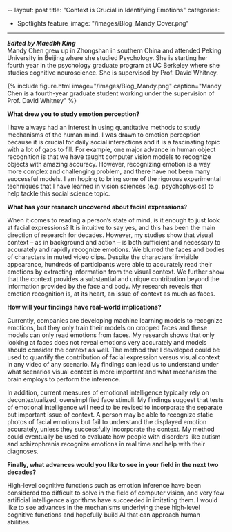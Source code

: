 --
layout: post
title: "Context is Crucial in Identifying Emotions"
categories: 
- Spotlights 
feature_image: "/images/Blog_Mandy_Cover.png"
---
***Edited by Maedbh King***<br/>
Mandy Chen grew up in Zhongshan in southern China and attended Peking University in Beijing where she studied Psychology. 
She is starting her fourth year in the psychology graduate program at UC Berkeley where she studies cognitive neuroscience. She 
is supervised by Prof. David Whitney. 

{% include figure.html image="/images/Blog_Mandy.png" caption="Mandy Chen is a fourth-year graduate student working under the supervision of Prof. David Whitney" %}

**What drew you to study emotion perception?**

I have always had an interest in using quantitative methods to study mechanisms of the human mind. I was drawn to emotion perception because it is crucial for daily social interactions and it is a fascinating topic with a lot of gaps to fill. For example, one major advance in human object recognition is that we have taught computer vision models to recognize objects with amazing accuracy. However, recognizing emotion is a way more complex and challenging problem, and there have not been many successful models. I am hoping to bring some of the rigorous experimental techniques that I have learned in vision sciences (e.g. psychophysics) to help tackle this social science topic.

**What has your research uncovered about facial expressions?**

When it comes to reading a person’s state of mind, is it enough to just look at facial expressions? It is intuitive to say yes, and this has been the main direction of research for decades. However, my studies show that visual context – as in background and action – is both sufficient and necessary to accurately and rapidly recognize emotions. We blurred the faces and bodies of characters in muted video clips. Despite the characters’ invisible appearance, hundreds of participants were able to accurately read their emotions by extracting information from the visual context. We further show that the context provides a substantial and unique contribution beyond the information provided by the face and body. My research reveals that emotion recognition is, at its heart, an issue of context as much as faces.

**How will your findings have real-world implications?**

Currently, companies are developing machine learning models to recognize emotions, but they only train their models on cropped faces and these models can only read emotions from faces. My research shows that only looking at faces does not reveal emotions very accurately and models should consider the context as well. The method that I developed could be used to quantify the contribution of facial expression versus visual context in any video of any scenario. My findings can lead us to understand under what scenarios visual context is more important and what mechanism the brain employs to perform the inference.

In addition, current measures of emotional intelligence typically rely on decontextualized, oversimplified face stimuli. My findings suggest that tests of emotional intelligence will need to be revised to incorporate the separate but important issue of context. A person may be able to recognize static photos of facial emotions but fail to understand the displayed emotion accurately, unless they successfully incorporate the context. My method could eventually be used to evaluate how people with disorders like autism and schizophrenia recognize emotions in real time and help with their diagnoses.

**Finally, what advances would you like to see in your field in the next two decades?**

High-level cognitive functions such as emotion inference have been considered too difficult to solve in the field of computer vision, and very few artificial intelligence algorithms have succeeded in imitating them. I would like to see advances in the mechanisms underlying these high-level cognitive functions and hopefully build AI that can approach human abilities.
